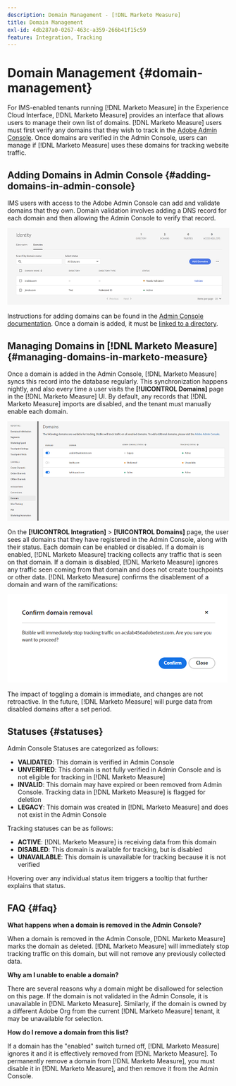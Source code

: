 ```yaml
---
description: Domain Management - [!DNL Marketo Measure]
title: Domain Management
exl-id: 4db287a0-0267-463c-a359-266b41f15c59
feature: Integration, Tracking
---
```

# Domain Management {#domain-management}

For IMS-enabled tenants running [!DNL Marketo Measure] in the Experience Cloud Interface, [!DNL Marketo Measure] provides an interface that allows users to manage their own list of domains. [!DNL Marketo Measure] users must first verify any domains that they wish to track in the [Adobe Admin Console](https://adminconsole.adobe.com/). Once domains are verified in the Admin Console, users can manage if [!DNL Marketo Measure] uses these domains for tracking website traffic.

## Adding Domains in Admin Console {#adding-domains-in-admin-console}

IMS users with access to the Adobe Admin Console can add and validate domains that they own. Domain validation involves adding a DNS record for each domain and then allowing the Admin Console to verify that record.

   ![](assets/domain-management-1.png)

Instructions for adding domains can be found in the [Admin Console documentation](https://helpx.adobe.com/enterprise/using/set-up-identity.html#setup-domains). Once a domain is added, it must be [linked to a directory](https://helpx.adobe.com/enterprise/using/set-up-identity.html#link-domains-to-directories).

## Managing Domains in [!DNL Marketo Measure] {#managing-domains-in-marketo-measure}

Once a domain is added in the Admin Console, [!DNL Marketo Measure] syncs this record into the database regularly. This synchronization happens nightly, and also every time a user visits the **[!UICONTROL Domains]** page in the [!DNL Marketo Measure] UI. By default, any records that [!DNL Marketo Measure] imports are disabled, and the tenant must manually enable each domain.

   ![](assets/domain-management-2.png)

On the **[!UICONTROL Integration]** > **[!UICONTROL Domains]** page, the user sees all domains that they have registered in the Admin Console, along with their status. Each domain can be enabled or disabled. If a domain is enabled, [!DNL Marketo Measure] tracking collects any traffic that is seen on that domain. If a domain is disabled, [!DNL Marketo Measure] ignores any traffic seen coming from that domain and does not create touchpoints or other data. [!DNL Marketo Measure] confirms the disablement of a domain and warn of the ramifications:

   ![](assets/domain-management-3.png)

The impact of toggling a domain is immediate, and changes are not retroactive. In the future, [!DNL Marketo Measure] will purge data from disabled domains after a set period.

## Statuses {#statuses}

Admin Console Statuses are categorized as follows:

* **VALIDATED**: This domain is verified in Admin Console
* **UNVERIFIED**: This domain is not fully verified in Admin Console and is not eligible for tracking in [!DNL Marketo Measure]
* **INVALID**: This domain may have expired or been removed from Admin Console. Tracking data in [!DNL Marketo Measure] is flagged for deletion
* **LEGACY**: This domain was created in [!DNL Marketo Measure] and does not exist in the Admin Console

Tracking statuses can be as follows:

* **ACTIVE**: [!DNL Marketo Measure] is receiving data from this domain
* **DISABLED**: This domain is available for tracking, but is disabled
* **UNAVAILABLE**: This domain is unavailable for tracking because it is not verified

Hovering over any individual status item triggers a tooltip that further explains that status.

## FAQ {#faq}

**What happens when a domain is removed in the Admin Console?**

When a domain is removed in the Admin Console, [!DNL Marketo Measure] marks the domain as deleted. [!DNL Marketo Measure] will immediately stop tracking traffic on this domain, but will not remove any previously collected data.

**Why am I unable to enable a domain?**

There are several reasons why a domain might be disallowed for selection on this page. If the domain is not validated in the Admin Console, it is unavailable in [!DNL Marketo Measure]. Similarly, if the domain is owned by a different Adobe Org from the current [!DNL Marketo Measure] tenant, it may be unavailable for selection.

**How do I remove a domain from this list?**

If a domain has the "enabled" switch turned off, [!DNL Marketo Measure] ignores it and it is effectively removed from [!DNL Marketo Measure]. To permanently remove a domain from [!DNL Marketo Measure], you must disable it in [!DNL Marketo Measure], and then remove it from the Admin Console.
